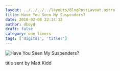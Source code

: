 ```yaml
---
layout: ../../../../layouts/BlogPostLayout.astro
title: Have You Seen My Suspenders?
date: 2010-02-08 22:34:12
author: dboyd
draft: false
category: one liners
tags: ['digital', 'titles']
---
```

<img
    srcset="https://img.selfiespirits.com/images/2010/02/suspenders_480.avif 480w"
    sizes="(max-width: 480px) 100vw"
    src="https://img.selfiespirits.com/images/2010/02/suspenders.jpg"
    alt="Have You Seen My Suspenders?"
/>

title sent by Matt Kidd

